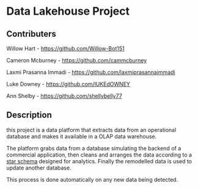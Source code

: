 # Data Lakehouse Project

## Contributers 
Willow Hart - https://github.com/Willow-Bot151

Cameron Mcburney - https://github.com/cammcburney

Laxmi Prasanna Immadi - https://github.com/laxmiprasannaimmadi

Luke Downey - https://github.com/lUKEdOWNEY

Ann Shelby - https://github.com/shellybelly77

## Description

this project is a data platform that extracts data from an operational database and makes it available in a OLAP data warehouse.

The platform grabs data from a database simulating the backend of a commercial application, then cleans and arranges the data according to a [star schema](https://dbdiagram.io/d/RevisedDW-63a19c5399cb1f3b55a27eca) designed for analytics. Finally the remodelled data is used to update another database. 

This process is done automatically on any new data being detected. 